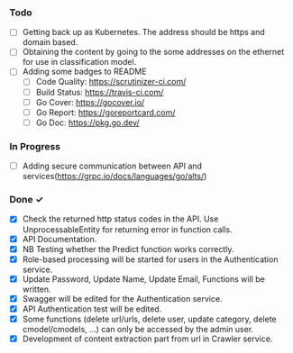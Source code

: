 ### Todo

- [ ] Getting back up as Kubernetes. The address should be https and domain based.
- [ ] Obtaining the content by going to the some addresses on the ethernet for use in  classification model.
- [ ] Adding some badges to README
  - [ ]	Code Quality: https://scrutinizer-ci.com/
  - [ ] Build Status: https://travis-ci.com/
  - [ ] Go Cover: https://gocover.io/
  - [ ] Go Report: https://goreportcard.com/
  - [ ] Go Doc: https://pkg.go.dev/
### In Progress

- [ ] Adding secure communication between API and services(https://grpc.io/docs/languages/go/alts/)

### Done ✓

- [x] Check the returned http status codes in the API. Use UnprocessableEntity for returning error in function calls.
- [x] API Documentation.
- [x] NB Testing whether the Predict function works correctly.
- [x] Role-based processing will be started for users in the Authentication service.
- [x] Update Password, Update Name, Update Email, Functions will be written.
- [x] Swagger will be edited for the Authentication service.
- [x] API Authentication test will be edited.
- [x] Some functions (delete url/urls, delete user, update category, delete cmodel/cmodels, ...) can only be accessed by the admin user.
- [x] Development of content extraction part from url in Crawler service.
